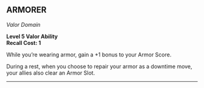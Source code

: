 ## ARMORER  
_Valor Domain_  

**Level 5 Valor Ability**  
**Recall Cost: 1**  

While you’re wearing armor, gain a +1 bonus to your Armor Score.  

During a rest, when you choose to repair your armor as a downtime move, your allies also clear an Armor Slot.  

---

